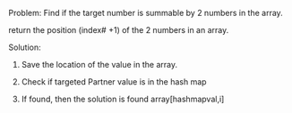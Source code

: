 Problem:
Find if the target number is summable by 2 numbers in the array.

return the position (index# +1) of the 2 numbers in an array.

Solution:

1. Save the location of the value in the array.

2. Check if targeted Partner value is in the hash map

3. If found, then the solution is found array[hashmapval,i]
